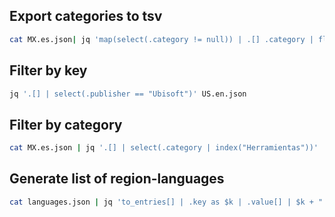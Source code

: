 
## Export categories to tsv
```bash
cat MX.es.json| jq 'map(select(.category != null)) | .[] .category | flatten[]' | sort | uniq |  tr -d '"' | awk '{print $0"\t"$0}' > /home/ivan/RiderProjects/titledbConverter/titledbConverter/Datasets/categories.MX.es.tsv
````

## Filter by key
```bash
jq '.[] | select(.publisher == "Ubisoft")' US.en.json 
```

## Filter by category
```bash
cat MX.es.json | jq '.[] | select(.category | index("Herramientas"))'
```

## Generate list of region-languages
```bash
cat languages.json | jq 'to_entries[] | .key as $k | .value[] | $k + "." + . + ".json"'
```